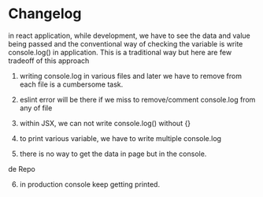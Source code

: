 # Changelog

in react application, while development, we have to see the data and value being passed and the conventional way of checking the variable is write console.log() in application. This is a traditional way but here are few tradeoff of this approach

1. writing console.log in various files and later we have to remove from each file is a cumbersome task.

2. eslint error will be there if we miss to remove/comment console.log from any of file

3. within JSX, we can not write console.log() without {}

4. to print various variable, we have to write multiple console.log

5. there is no way to get the data in page but in the console.

de Repo

6. in production console keep getting printed.
